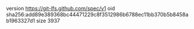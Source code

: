 version https://git-lfs.github.com/spec/v1
oid sha256:add89e389368bc44471229c8f3512986b6788ec11bb370b5b8458ab1963327d1
size 3937
